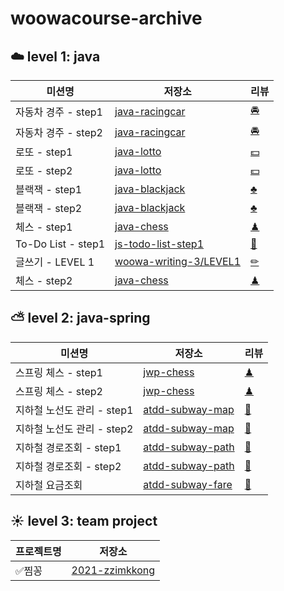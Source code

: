 # woowacourse-archive

## ☁️ level 1: java

|미션명|저장소|리뷰|
|------|---|---|
|자동차 경주 - step1|[java-racingcar](https://github.com/xrabcde/java-racingcar/tree/xrabcde)|[🚘](https://github.com/woowacourse/java-racingcar/pull/149)|
|자동차 경주 - step2|[java-racingcar](https://github.com/xrabcde/java-racingcar/tree/step2)|[🚘](https://github.com/woowacourse/java-racingcar/pull/221)|
|로또 - step1|[java-lotto](https://github.com/xrabcde/java-lotto/tree/step1)|[💵](https://github.com/woowacourse/java-lotto/pull/260)|
|로또 - step2|[java-lotto](https://github.com/xrabcde/java-lotto/tree/step2)|[💵](https://github.com/woowacourse/java-lotto/pull/308)|
|블랙잭 - step1|[java-blackjack](https://github.com/xrabcde/java-blackjack/tree/step1)|[♣](https://github.com/woowacourse/java-blackjack/pull/121)|
|블랙잭 - step2|[java-blackjack](https://github.com/xrabcde/java-blackjack/tree/step2)|[♣](https://github.com/woowacourse/java-blackjack/pull/202)|
|체스 - step1|[java-chess](https://github.com/xrabcde/java-chess/tree/step1)|[♟](https://github.com/woowacourse/java-chess/pull/208)|
|To-Do List - step1|[js-todo-list-step1](https://github.com/xrabcde/js-todo-list-step1/tree/xrabcde)|[📝](https://github.com/woowacourse/js-todo-list-step1/pull/32)|
|글쓰기 - LEVEL 1|[woowa-writing-3/LEVEL1](https://github.com/xrabcde/woowa-writing-3/blob/xrabcde/level1.md)|[✏](https://github.com/woowacourse/woowa-writing-3/pull/72)|
|체스 - step2|[java-chess](https://github.com/xrabcde/java-chess/tree/step2)|[♟](https://github.com/woowacourse/java-chess/pull/251)|

## ⛅️ level 2: java-spring
|미션명|저장소|리뷰|
|------|---|---|
|스프링 체스 - step1|[jwp-chess](https://github.com/xrabcde/jwp-chess/tree/step1)|[♟](https://github.com/woowacourse/jwp-chess/pull/222)|
|스프링 체스 - step2|[jwp-chess](https://github.com/xrabcde/jwp-chess/tree/step2)|[♟](https://github.com/woowacourse/jwp-chess/pull/286)|
|지하철 노선도 관리 - step1|[atdd-subway-map](https://github.com/xrabcde/atdd-subway-map/tree/step1)|[🚊](https://github.com/woowacourse/atdd-subway-map/pull/93)|
|지하철 노선도 관리 - step2|[atdd-subway-map](https://github.com/xrabcde/atdd-subway-map/tree/step3)|[🚊](https://github.com/woowacourse/atdd-subway-map/pull/128)|
|지하철 경로조회 - step1|[atdd-subway-path](https://github.com/xrabcde/atdd-subway-path/tree/step1)|[🚊](https://github.com/woowacourse/atdd-subway-path/pull/93)|
|지하철 경로조회 - step2|[atdd-subway-path](https://github.com/xrabcde/atdd-subway-path/tree/step2)|[🚊](https://github.com/woowacourse/atdd-subway-path/pull/123)|
|지하철 요금조회|[atdd-subway-fare](https://github.com/xrabcde/atdd-subway-fare/tree/step1)|[🚊](https://github.com/woowacourse/atdd-subway-fare/pull/28)|

## ☀ level 3: team project
|프로젝트명|저장소|
|------|---|
|✅찜꽁|[2021-zzimkkong](https://github.com/woowacourse-teams/2021-zzimkkong)|
